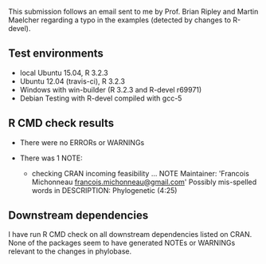 This submission follows an email sent to me by Prof. Brian Ripley and Martin
Maelcher regarding a typo in the examples (detected by changes to R-devel).

## Test environments

- local Ubuntu 15.04, R 3.2.3
- Ubuntu 12.04 (travis-ci), R 3.2.3
- Windows with win-builder (R 3.2.3 and R-devel r69971)
- Debian Testing with R-devel compiled with gcc-5

## R CMD check results

- There were no ERRORs or WARNINGs

- There was 1 NOTE:
  * checking CRAN incoming feasibility ... NOTE
    Maintainer: 'Francois Michonneau <francois.michonneau@gmail.com>'
    Possibly mis-spelled words in DESCRIPTION:
    Phylogenetic (4:25)

## Downstream dependencies

I have run R CMD check on all downstream dependencies listed on CRAN. None of
the packages seem to have generated NOTEs or WARNINGs relevant to the
changes in phylobase.

